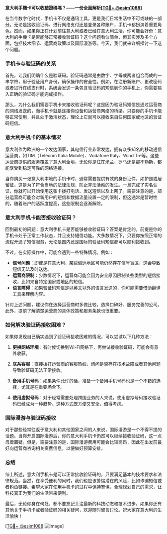 **意大利手機卡可以收驗證碼嗎？——一份全面解析[[TG💪+ @esim1088](https://t.me/s/esim1088)]**

在当今数字化时代，手机卡不仅是通讯工具，更是我们日常生活中不可或缺的一部分。无论是接收验证码、进行网络支付还是登录各种账户，手机卡都扮演着重要角色。然而，如果你正在计划前往意大利或者已经在意大利生活，你可能会好奇：意大利的手機卡是否能够正常接收验证码？这个问题看似简单，但其实涉及多个方面，包括技术细节、运营商政策以及国际漫游等。今天，我们就来详细探讨一下这个问题。

### 手机卡与验证码的关系

首先，让我们明确什么是验证码。验证码通常是由数字、字母或两者组合而成的一串字符，用于验证用户身份，确保操作的安全性。例如，在注册新账户、更改密码或者进行在线支付时，系统会发送一条包含验证码的短信到你的手机上，你需要输入正确的验证码才能完成操作。

那么，为什么我们需要手机卡来接收验证码呢？这是因为验证码短信是通过运营商的网络发送的，而手机卡就是连接你设备和运营商网络的桥梁。只要你的手机卡能够正常使用，并且处于激活状态，理论上它就可以接收来自任何国家或地区的验证码短信。

### 意大利手机卡的基本情况

意大利作为欧洲的一个发达国家，其电信行业非常发达，拥有众多知名的移动通信运营商，如TIM（Telecom Italia Mobile）、Vodafone Italy、Wind Tre等。这些运营商提供的服务覆盖了意大利全境，无论你是住在米兰、罗马还是那不勒斯，都能享受到稳定可靠的网络连接。

当你购买一张意大利本地的手机卡时，通常需要提供有效的身份证件，如护照或居留证。这是为了符合当地的法律法规，防止非法活动的发生。一旦完成了实名认证，你就可以开始使用这张卡拨打电话、发送短信以及上网了。需要注意的是，部分运营商可能会对新用户的短信和数据流量设置一定的限制，但这通常是暂时性的，随着账户的活跃度提高，这些限制会逐渐解除。

### 意大利手机卡能否接收验证码？

回到最初的问题：意大利手机卡是否能够接收验证码？答案是肯定的，前提是你的手机卡处于正常工作状态，并且支持短信功能。大多数情况下，只要你按照正常的流程开通了短信服务，无论是国内还是国际的验证码短信都可以顺利接收到。

不过，在实际操作中，可能会遇到一些特殊情况。例如：

- **信号问题**：即使是在意大利，某些偏远地区可能仍然存在信号盲区，这会导致短信无法及时送达。
- **运营商限制**：少数情况下，运营商可能会因为安全原因限制某些类型的短信接收，比如来自特定国家或地区的短信。
- **语言障碍**：如果验证码短信是以英文以外的语言发送的，你可能需要借助翻译工具来理解内容。

针对上述问题，建议你在选择运营商时多做比较，选择口碑好、服务完善的公司。此外，提前了解清楚运营商的具体政策和服务条款也很重要。

### 如何解决验证码接收困难？

如果你发现自己确实遇到了验证码接收困难的情况，可以尝试以下几种方法：

1. **更换网络环境**：有时候切换到Wi-Fi网络下，再尝试接收验证码，可能会有意外收获。
   
2. **联系客服**：直接拨打运营商的客服热线，询问是否存在技术故障或者其他问题导致验证码无法正常接收。

3. **备用手机号码**：如果条件允许的话，准备一个备用手机号码也是一个不错的选择，尤其是在重要场合下。

4. **使用虚拟号码**：对于经常需要处理跨国业务的人来说，使用虚拟号码接收验证码已经成为一种趋势。这种方式既方便又安全，值得考虑。

### 国际漫游与验证码接收

对于那些经常往返于意大利和其他国家之间的人来说，国际漫游是一个不得不提的话题。当你开启国际漫游后，你的意大利手机卡仍然可以继续接收验证码，这一点毋庸置疑。但是，需要注意的是，国际漫游费用可能会比较高昂，因此在出发前最好向运营商咨询相关资费信息，以便做好预算安排。

### 总结

综上所述，意大利手机卡是可以正常接收验证码的，只要满足基本的技术要求和法律规范。当然，在享受便利的同时，我们也应该警惕潜在的风险，比如诈骗短信或者钓鱼链接。希望大家在使用手机卡的过程中保持警惕，合理规划自己的需求，让科技真正为我们的生活带来便利。

最后，无论你身在何处，都不要忘记关注最新的科技动态和技术进步。如果你还有其他关于手机卡或者验证码的相关疑问，欢迎随时留言讨论。祝大家在意大利的生活愉快！

[[TG💪+ @esim1088](https://t.me/s/esim1088) ![Image](https://i.postimg.cc/4NQfJmqS/Snipaste-2025-05-13-00-14-12.png)]
